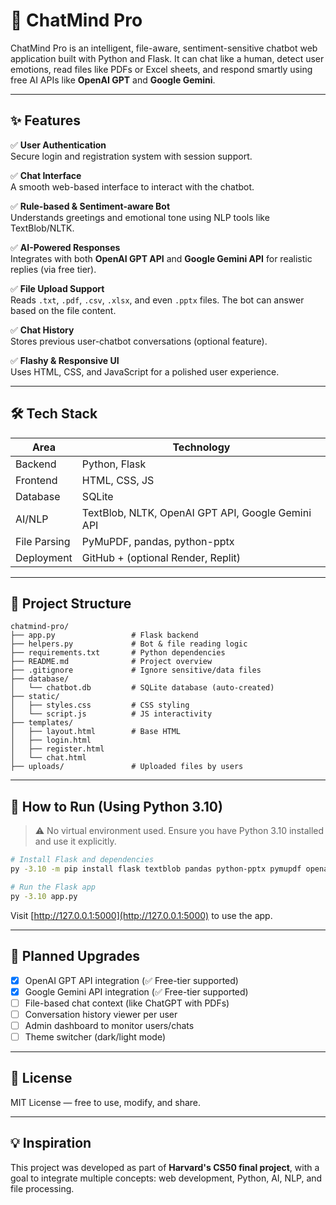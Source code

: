 # 🤖 ChatMind Pro

ChatMind Pro is an intelligent, file-aware, sentiment-sensitive chatbot web application built with Python and Flask. It can chat like a human, detect user emotions, read files like PDFs or Excel sheets, and respond smartly using free AI APIs like **OpenAI GPT** and **Google Gemini**.

---

## ✨ Features

✅ **User Authentication**  
Secure login and registration system with session support.

✅ **Chat Interface**  
A smooth web-based interface to interact with the chatbot.

✅ **Rule-based & Sentiment-aware Bot**  
Understands greetings and emotional tone using NLP tools like TextBlob/NLTK.

✅ **AI-Powered Responses**  
Integrates with both **OpenAI GPT API** and **Google Gemini API** for realistic replies (via free tier).

✅ **File Upload Support**  
Reads `.txt`, `.pdf`, `.csv`, `.xlsx`, and even `.pptx` files. The bot can answer based on the file content.

✅ **Chat History**  
Stores previous user-chatbot conversations (optional feature).

✅ **Flashy & Responsive UI**  
Uses HTML, CSS, and JavaScript for a polished user experience.

---

## 🛠️ Tech Stack

| Area        | Technology         |
|-------------|--------------------|
| Backend     | Python, Flask      |
| Frontend    | HTML, CSS, JS      |
| Database    | SQLite             |
| AI/NLP      | TextBlob, NLTK, OpenAI GPT API, Google Gemini API |
| File Parsing| PyMuPDF, pandas, python-pptx |
| Deployment  | GitHub + (optional Render, Replit) |

---

## 📂 Project Structure

```
chatmind-pro/
├── app.py                 # Flask backend
├── helpers.py             # Bot & file reading logic
├── requirements.txt       # Python dependencies
├── README.md              # Project overview
├── .gitignore             # Ignore sensitive/data files
├── database/
│   └── chatbot.db         # SQLite database (auto-created)
├── static/
│   ├── styles.css         # CSS styling
│   └── script.js          # JS interactivity
├── templates/
│   ├── layout.html        # Base HTML
│   ├── login.html
│   ├── register.html
│   └── chat.html
├── uploads/               # Uploaded files by users
```

---

## 🚀 How to Run (Using Python 3.10)

> ⚠️ No virtual environment used. Ensure you have Python 3.10 installed and use it explicitly.

```bash
# Install Flask and dependencies
py -3.10 -m pip install flask textblob pandas python-pptx pymupdf openai google-generativeai

# Run the Flask app
py -3.10 app.py
```

Visit [http://127.0.0.1:5000](http://127.0.0.1:5000) to use the app.

---

## 🧠 Planned Upgrades

- [x] OpenAI GPT API integration (✅ Free-tier supported)
- [x] Google Gemini API integration (✅ Free-tier supported)
- [ ] File-based chat context (like ChatGPT with PDFs)
- [ ] Conversation history viewer per user
- [ ] Admin dashboard to monitor users/chats
- [ ] Theme switcher (dark/light mode)

---

## 📜 License

MIT License — free to use, modify, and share.

---

## 💡 Inspiration

This project was developed as part of **Harvard's CS50 final project**, with a goal to integrate multiple concepts: web development, Python, AI, NLP, and file processing.
